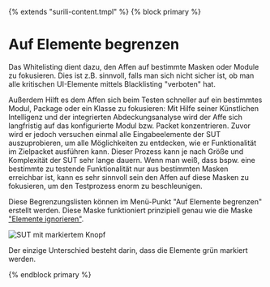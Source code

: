 {% extends "surili-content.tmpl" %}
{% block primary %}

Auf Elemente begrenzen
======================

Das Whitelisting dient dazu, den Affen auf bestimmte Masken oder Module zu fokusieren.
Dies ist z.B. sinnvoll, falls man sich nicht sicher ist, ob man alle kritischen UI-Elemente mittels Blacklisting "verboten" hat.

Außerdem Hilft es dem Affen sich beim Testen schneller auf ein bestimmtes Modul, Package oder ein Klasse zu fokusieren:
Mit Hilfe seiner Künstlichen Intelligenz und der integrierten Abdeckungsanalyse wird der Affe sich langfristig auf das konfigurierte Modul bzw. Packet konzentrieren.
Zuvor wird er jedoch versuchen einmal alle Eingabeelemente der SUT auszuprobieren, um alle Möglichkeiten zu entdecken, wie er Funktionalität im Zielpacket ausführen kann.
Dieser Prozess kann je nach Größe und Komplexität der SUT sehr lange dauern.
Wenn man weiß, dass bspw. eine bestimmte zu testende Funktionalität nur aus bestimmten Masken erreichbar ist, 
kann es sehr sinnvoll sein den Affen auf diese Masken zu fokusieren, um den Testprozess enorm zu beschleunigen.

Diese Begrenzungslisten können im Menü-Punkt "Auf Elemente begrenzen" erstellt werden.
Diese Maske funktioniert prinzipiell genau wie die Maske ["Elemente ignorieren"](../replay/ui-elemente-ignorieren.md).

![SUT mit markiertem Knopf](whitelisting-1.png)

Der einzige Unterschied besteht darin, dass die Elemente grün markiert werden.

{% endblock primary %}